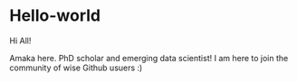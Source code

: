 # Hello-world

Hi All!

Amaka here. PhD scholar and emerging data scientist! 
I am here to join the community of wise Github usuers :)
